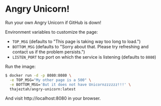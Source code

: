 # Angry Unicorn!

Run your own Angry Unicorn if GitHub is down!

Environment variables to customize the page:

- `TOP_MSG` (defaults to "This page is taking way too long to load.")
- `BOTTOM_MSG` (defaults to "Sorry about that. Please try refreshing and contact us if the problem persists.")
- `LISTEN_PORT` tcp port on which the service is listening (defaults to `8080`)

Run the image:

```bash
$ docker run -d -p 8080:8080 \
  -e TOP_MSG="My other page is a 500" \
  -e BOTTOM_MSG='But it does not have Unicornzzzzzz!!!' \
  thajeztah/angry-unicorn:latest 
```

And visit http://localhost:8080 in your browser.

